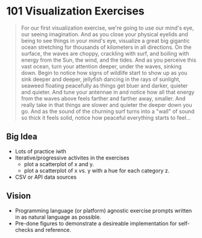 # 101 Visualization Exercises

> For our first visualization exercise, we're going to use our mind's eye, our seeing imagination. And as you close your physical eyelids and being to see things in your mind's eye, visualize a great big gigantic ocean stretching for thousands of kilometers in all directions. On the surface, the waves are choppy, crackling with surf, and boiling with energy from the Sun, the wind, and the tides. And as you perceive this vast ocean, turn your attention deeper, under the waves, sinking down. Begin to notice how signs of wildlife start to show up as you sink deeper and deeper, jellyfish dancing in the rays of sunlight, seaweed floating peacefully as things get bluer and darker, quieter and quieter. And tune your antennae in and notice how all that energy from the waves above feels farther and farther away, smaller. And really take in that things are slower and quieter the deeper down you go. And as the sound of the churning surf turns into a "wall" of sound so thick it feels solid, notice how peaceful everything starts to feel...

## Big Idea
- Lots of practice iwth 
- Iterative/progressive activites in the exercises
    - plot a scatterplot of x and y.
    - plot a scatterplot of x vs. y with a hue for each category z.
- CSV or API data sources

## Vision
- Programming language (or platform) agnostic exercise prompts written in as natural language as possible.
- Pre-done figures to demonstrate a desireable implementation for self-checks and reference.

